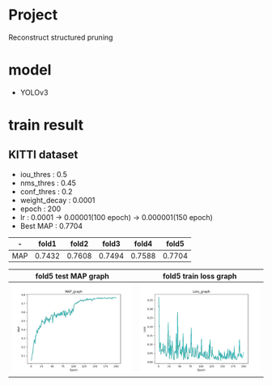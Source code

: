 # Project
Reconstruct structured pruning

# model
* YOLOv3

# train result
## KITTI dataset
* iou_thres : 0.5
* nms_thres : 0.45
* conf_thres : 0.2
* weight_decay : 0.0001
* epoch : 200
* lr : 0.0001 -> 0.00001(100 epoch) -> 0.000001(150 epoch)
* Best MAP : 0.7704

|-|fold1|fold2|fold3|fold4|fold5|
|:--:|:--:|:--:|:--:|:--:|:--:|
|MAP|0.7432|0.7608|0.7494|0.7588|0.7704|

|fold5 test MAP graph|fold5 train loss graph|
|:--:|:--:|
|![test_graph](/KITTI/train_result/original_5/graph/yolov3_test_MAP_graph_fold5.png)|![train_loss](/KITTI/train_result/original_5/graph/yolov3_train_loss_graph_fold5.png)|
